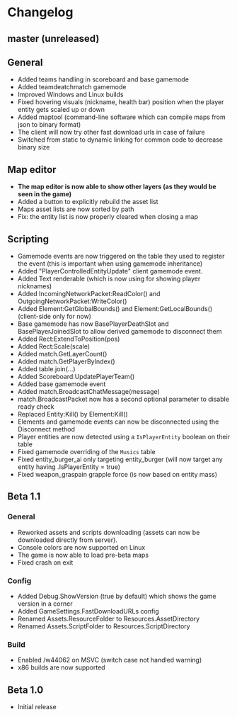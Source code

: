 # Changelog

## master (unreleased)

## General

* Added teams handling in scoreboard and base gamemode
* Added teamdeatchmatch gamemode
* Improved Windows and Linux builds
* Fixed hovering visuals (nickname, health bar) position when the player entity gets scaled up or down
* Added maptool (command-line software which can compile maps from json to binary format)
* The client will now try other fast download urls in case of failure
* Switched from static to dynamic linking for common code to decrease binary size

## Map editor

* **The map editor is now able to show other layers (as they would be seen in the game)**
* Added a button to explicitly rebuild the asset list
* Maps asset lists are now sorted by path
* Fix: the entity list is now properly cleared when closing a map

## Scripting

* Gamemode events are now triggered on the table they used to register the event (this is important when using gamemode inheritance)
* Added "PlayerControlledEntityUpdate" client gamemode event.
* Added Text renderable (which is now using for showing player nicknames)
* Added IncomingNetworkPacket:ReadColor() and OutgoingNetworkPacket:WriteColor()
* Added Element:GetGlobalBounds() and Element:GetLocalBounds() (client-side only for now)
* Base gamemode has now BasePlayerDeathSlot and BasePlayerJoinedSlot to allow derived gamemode to disconnect them
* Added Rect:ExtendToPosition(pos)
* Added Rect:Scale(scale)
* Added match.GetLayerCount()
* Added match.GetPlayerByIndex()
* Added table.join(...)
* Added Scoreboard:UpdatePlayerTeam()
* Added base gamemode event 
* Added match.BroadcastChatMessage(message)
* match.BroadcastPacket now has a second optional parameter to disable ready check
* Replaced Entity:Kill() by Element:Kill()
* Elements and gamemode events can now be disconnected using the Disconnect method
* Player entities are now detected using a `IsPlayerEntity` boolean on their table
* Fixed gamemode overriding of the `Musics` table
* Fixed entity_burger_ai only targeting entity_burger (will now target any entity having .IsPlayerEntity = true)
* Fixed weapon_graspain grapple force (is now based on entity mass)

## Beta 1.1

### General

* Reworked assets and scripts downloading (assets can now be downloaded directly from server).
* Console colors are now supported on Linux
* The game is now able to load pre-beta maps
* Fixed crash on exit

### Config
* Added Debug.ShowVersion (true by default) which shows the game version in a corner
* Added GameSettings.FastDownloadURLs config
* Renamed Assets.ResourceFolder to Resources.AssetDirectory
* Renamed Assets.ScriptFolder to Resources.ScriptDirectory

### Build
* Enabled /w44062 on MSVC (switch case not handled warning)
* x86 builds are now supported

## Beta 1.0

* Initial release
